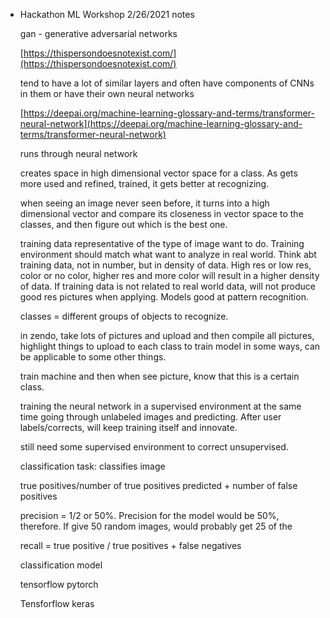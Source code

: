 -   Hackathon ML Workshop 2/26/2021 notes
    
    gan - generative adversarial networks
    
    [](https://thispersondoesnotexist.com/)[https://thispersondoesnotexist.com/](https://thispersondoesnotexist.com/)
    
    tend to have a lot of similar layers and often have components of CNNs in them or have their own neural networks
    
    [](https://deepai.org/machine-learning-glossary-and-terms/transformer-neural-network)[https://deepai.org/machine-learning-glossary-and-terms/transformer-neural-network](https://deepai.org/machine-learning-glossary-and-terms/transformer-neural-network)
    
    runs through neural network
    
    creates space in high dimensional vector space for a class. As gets more used and refined, trained, it gets better at recognizing.
    
    when seeing an image never seen before, it turns into a high dimensional vector and compare its closeness in vector space to the classes, and then figure out which is the best one.
    
    training data representative of the type of image want to do. Training environment should match what want to analyze in real world. Think abt training data, not in number, but in density of data. High res or low res, color or no color, higher res and more color will result in a higher density of data. If training data is not related to real world data, will not produce good res pictures when applying. Models good at pattern recognition.
    
    classes = different groups of objects to recognize.
    
    in zendo, take lots of pictures and upload and then compile all pictures, highlight things to upload to each class to train model in some ways, can be applicable to some other things.
    
    train machine and then when see picture, know that this is a certain class.
    
    training the neural network in a supervised environment at the same time going through unlabeled images and predicting. After user labels/corrects, will keep training itself and innovate.
    
    still need some supervised environment to correct unsupervised.
    
    classification task: classifies image
    
    true positives/number of true positives predicted + number of false positives
    
    precision = 1/2 or 50%. Precision for the model would be 50%, therefore. If give 50 random images, would probably get 25 of the
    
    recall = true positive / true positives + false negatives
    
    classification model
    
    tensorflow pytorch
    
    Tensforflow keras